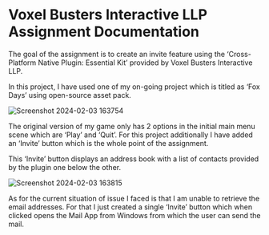 # **Voxel Busters Interactive LLP Assignment Documentation**

The goal of the assignment is to create an invite feature using the ‘Cross-Platform Native Plugin: Essential Kit’ provided by Voxel Busters Interactive LLP. 

In this project, I have used one of my on-going project which is titled as ‘Fox Days’ using open-source asset pack. 

 ![Screenshot 2024-02-03 163754](https://github.com/YashKeni/FoxDaysWithInviteFeature/assets/86158223/df2f46d6-5ba0-4239-ad95-010700a7e2db)

The original version of my game only has 2 options in the initial main menu scene which are ‘Play’ and ‘Quit’. For this project additionally I have added an ‘Invite’ button which is the whole point of the assignment. 

This ‘Invite’ button displays an address book with a list of contacts provided by the plugin one below the other. 

 ![Screenshot 2024-02-03 163815](https://github.com/YashKeni/FoxDaysWithInviteFeature/assets/86158223/b41d81d1-0b98-48ba-bcd5-1862b4ee8ccf)

As for the current situation of issue I faced is that I am unable to retrieve the email addresses. For that I just created a single ‘Invite’ button which when clicked opens the Mail App from Windows from which the user can send the mail. 

 

 
